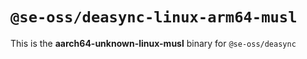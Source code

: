 # `@se-oss/deasync-linux-arm64-musl`

This is the **aarch64-unknown-linux-musl** binary for `@se-oss/deasync`
